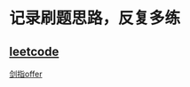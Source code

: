 # 记录刷题思路，反复多练

[leetcode](https://github.com/hahgiraffe/code/tree/master/leetcode/)
---
[剑指offer](https://github.com/hahgiraffe/code/tree/master/%E5%89%91%E6%8C%87offer)